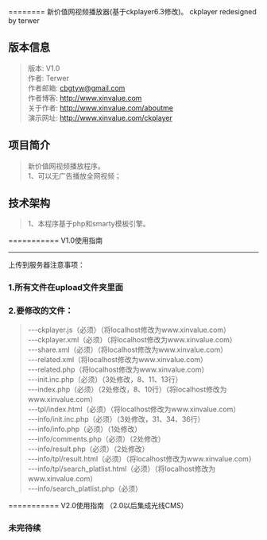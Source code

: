 ========
新价值网视频播放器(基于ckplayer6.3修改)。
ckplayer redesigned by terwer

版本信息
--------
>版本: V1.0<br/>
>作者: Terwer<br/>
>作者邮箱: cbgtyw@gmail.com<br/>
>作者博客: http://www.xinvalue.com<br/>
>关于作者: http://www.xinvalue.com/aboutme<br/>
>演示网址: http://www.xinvalue.com/ckplayer<br/>

项目简介
-------
>新价值网视频播放程序。 <br/>
>1、可以无广告播放全网视频；<br/>

技术架构
-------
>1、本程序基于php和smarty模板引擎。<br/>

===========
V1.0使用指南

--------------------
上传到服务器注意事项：
### 1.所有文件在upload文件夹里面 <br/>
### 2.要修改的文件： <br/>
>---ckplayer.js（必须）（将localhost修改为www.xinvalue.com） <br/>
>---ckplayer.xml（必须）（将localhost修改为www.xinvalue.com） <br/>
>---share.xml（必须）（将localhost修改为www.xinvalue.com） <br/>
>---related.xml（将localhost修改为www.xinvalue.com） <br/>
>---related.php（将localhost修改为www.xinvalue.com） <br/>
>---init.inc.php（必须）（3处修改，8、11、13行） <br/>
>---index.php（必须）（2处修改，8、10行）（将localhost修改为www.xinvalue.com） <br/>
>---tpl/index.html（必须）（将localhost修改为www.xinvalue.com） <br/>
>---info/init.inc.php（必须）（3处修改，31、34、36行） <br/>
>---info/info.php（必须）（1处修改） <br/>
>---info/comments.php（必须）（2处修改） <br/>
>---info/result.php（必须）（2处修改） <br/>
>---info/tpl/result.html（必须）（将localhost修改为www.xinvalue.com） <br/>
>---info/tpl/search_platlist.html（必须）（将localhost修改为www.xinvalue.com） <br/>
>---info/search_platlist.php（必须） <br/>

===========
V2.0使用指南 （2.0以后集成光线CMS）

### 未完待续
